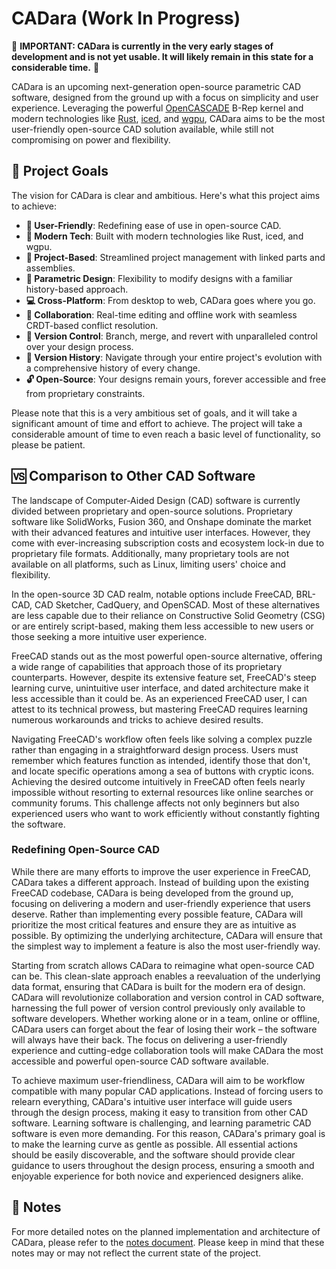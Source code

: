 # CADara (Work In Progress)

🚧 **IMPORTANT: CADara is currently in the very early stages of development and is not yet usable. It will likely remain in this state for a considerable time.** 🚧

CADara is an upcoming next-generation open-source parametric CAD software, designed from the ground up with a focus on simplicity and user experience. Leveraging the powerful [OpenCASCADE](https://dev.opencascade.org/) B-Rep kernel and modern technologies like [Rust](https://www.rust-lang.org/), [iced](https://iced.rs/), and [wgpu](https://wgpu.rs/), CADara aims to be the most user-friendly open-source CAD solution available, while still not compromising on power and flexibility.

## 🎯 Project Goals

The vision for CADara is clear and ambitious. Here's what this project aims to achieve:

- **👥 User-Friendly**: Redefining ease of use in open-source CAD.
- **🚀 Modern Tech**: Built with modern technologies like Rust, iced, and wgpu.
- **📂 Project-Based**: Streamlined project management with linked parts and assemblies.
- **🔧 Parametric Design**: Flexibility to modify designs with a familiar history-based approach.
- **💻 Cross-Platform**: From desktop to web, CADara goes where you go.
- **👥 Collaboration**: Real-time editing and offline work with seamless CRDT-based conflict resolution.
- **🔄 Version Control**: Branch, merge, and revert with unparalleled control over your design process.
- **📜 Version History**: Navigate through your entire project's evolution with a comprehensive history of every change.
- **🔓 Open-Source**: Your designs remain yours, forever accessible and free from proprietary constraints.

Please note that this is a very ambitious set of goals, and it will take a significant amount of time and effort to achieve. The project will take a considerable amount of time to even reach a basic level of functionality, so please be patient.

## 🆚 Comparison to Other CAD Software

The landscape of Computer-Aided Design (CAD) software is currently divided between proprietary and open-source solutions. Proprietary software like SolidWorks, Fusion 360, and Onshape dominate the market with their advanced features and intuitive user interfaces. However, they come with ever-increasing subscription costs and ecosystem lock-in due to proprietary file formats. Additionally, many proprietary tools are not available on all platforms, such as Linux, limiting users' choice and flexibility.

In the open-source 3D CAD realm, notable options include FreeCAD, BRL-CAD, CAD Sketcher, CadQuery, and OpenSCAD. Most of these alternatives are less capable due to their reliance on Constructive Solid Geometry (CSG) or are entirely script-based, making them less accessible to new users or those seeking a more intuitive user experience.

FreeCAD stands out as the most powerful open-source alternative, offering a wide range of capabilities that approach those of its proprietary counterparts. However, despite its extensive feature set, FreeCAD's steep learning curve, unintuitive user interface, and dated architecture make it less accessible than it could be. As an experienced FreeCAD user, I can attest to its technical prowess, but mastering FreeCAD requires learning numerous workarounds and tricks to achieve desired results.

Navigating FreeCAD's workflow often feels like solving a complex puzzle rather than engaging in a straightforward design process. Users must remember which features function as intended, identify those that don't, and locate specific operations among a sea of buttons with cryptic icons. Achieving the desired outcome intuitively in FreeCAD often feels nearly impossible without resorting to external resources like online searches or community forums. This challenge affects not only beginners but also experienced users who want to work efficiently without constantly fighting the software.

### Redefining Open-Source CAD

While there are many efforts to improve the user experience in FreeCAD, CADara takes a different approach. Instead of building upon the existing FreeCAD codebase, CADara is being developed from the ground up, focusing on delivering a modern and user-friendly experience that users deserve. Rather than implementing every possible feature, CADara will prioritize the most critical features and ensure they are as intuitive as possible. By optimizing the underlying architecture, CADara will ensure that the simplest way to implement a feature is also the most user-friendly way.

Starting from scratch allows CADara to reimagine what open-source CAD can be. This clean-slate approach enables a reevaluation of the underlying data format, ensuring that CADara is built for the modern era of design. CADara will revolutionize collaboration and version control in CAD software, harnessing the full power of version control previously only available to software developers. Whether working alone or in a team, online or offline, CADara users can forget about the fear of losing their work – the software will always have their back. The focus on delivering a user-friendly experience and cutting-edge collaboration tools will make CADara the most accessible and powerful open-source CAD software available.

To achieve maximum user-friendliness, CADara will aim to be workflow compatible with many popular CAD applications. Instead of forcing users to relearn everything, CADara's intuitive user interface will guide users through the design process, making it easy to transition from other CAD software. Learning software is challenging, and learning parametric CAD software is even more demanding. For this reason, CADara's primary goal is to make the learning curve as gentle as possible. All essential actions should be easily discoverable, and the software should provide clear guidance to users throughout the design process, ensuring a smooth and enjoyable experience for both novice and experienced designers alike.

## 📝 Notes

For more detailed notes on the planned implementation and architecture of CADara, please refer to the [notes document](docs/Notes.md). Please keep in mind that these notes may or may not reflect the current state of the project.
